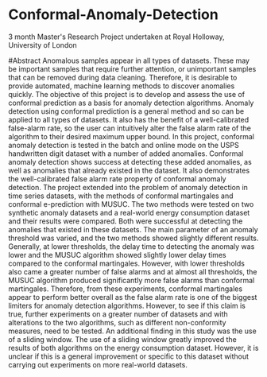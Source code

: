 # Conformal-Anomaly-Detection
3 month Master's Research Project undertaken at Royal Holloway, University of London

#Abstract
Anomalous samples appear in all types of datasets. These may be important samples
that require further attention, or unimportant samples that can be removed during
data cleaning. Therefore, it is desirable to provide automated, machine learning
methods to discover anomalies quickly. The objective of this project is to develop
and assess the use of conformal prediction as a basis for anomaly detection
algorithms. Anomaly detection using conformal prediction is a general method and
so can be applied to all types of datasets. It also has the benefit of a well-calibrated
false-alarm rate, so the user can intuitively alter the false alarm rate of the algorithm
to their desired maximum upper bound. In this project, conformal anomaly
detection is tested in the batch and online mode on the USPS handwritten digit
dataset with a number of added anomalies. Conformal anomaly detection shows
success at detecting these added anomalies, as well as anomalies that already existed
in the dataset. It also demonstrates the well-calibrated false alarm rate property of
conformal anomaly detection. The project extended into the problem of anomaly
detection in time series datasets, with the methods of conformal martingales and
conformal e-prediction with MUSUC. The two methods were tested on two
synthetic anomaly datasets and a real-world energy consumption dataset and their
results were compared. Both were successful at detecting the anomalies that existed
in these datasets. The main parameter of an anomaly threshold was varied, and the
two methods showed slightly different results. Generally, at lower thresholds, the
delay time to detecting the anomaly was lower and the MUSUC algorithm showed
slightly lower delay times compared to the conformal martingales. However, with
lower thresholds also came a greater number of false alarms and at almost all
thresholds, the MUSUC algorithm produced significantly more false alarms than
conformal martingales. Therefore, from these experiments, conformal martingales
appear to perform better overall as the false alarm rate is one of the biggest limiters
for anomaly detection algorithms. However, to see if this claim is true, further
experiments on a greater number of datasets and with alterations to the two
algorithms, such as different non-conformity measures, need to be tested. An
additional finding in this study was the use of a sliding window. The use of a sliding
window greatly improved the results of both algorithms on the energy consumption
dataset. However, it is unclear if this is a general improvement or specific to this
dataset without carrying out experiments on more real-world datasets. 
